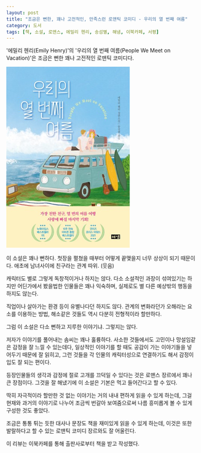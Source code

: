 ```yaml
---
layout: post
title: "조금은 뻔한, 꽤나 고전적인, 만족스런 로맨틱 코미디 - 우리의 열 번째 여름"
category: 도서
tags: [책, 소설, 로맨스, 에밀리 헨리, 송섬별, 해냄, 이북카페, 서평]
---
```


'에밀리 헨리(Emily Henry)'의
'우리의 열 번째 여름(People We Meet on Vacation)'은
조금은 뻔한 꽤나 고전적인 로맨틱 코미디다.

![표지](/images/book/people-we-meet-on-vacation-book-h480.jpg)

이 소설은 꽤나 뻔하다.
첫장을 펼쳤을 때부터 어떻게 끝맺을지 너무 상상이 되기 때문이다.
애초에 남녀사이에 친구라는 관계 따위. (웃음)

캐릭터도 별로 그렇게 독창적이거나 하지는 않다.
다소 소설적인 과장이 섞여있기는 하지만 어딘가에서 봤을법한 인물들은 꽤나 익숙하며,
실제로도 별 다른 예상밖의 행동을 하지도 않는다.

직업이나 살아가는 환경 등이 유별나다던 하지도 않다.
관계의 변화라던가 오해라는 요소를 이용하는 방법, 해소같은 것들도 역시 다분히 전형적이라 할만하다.

그럼 이 소설은 다소 뻔하고 지루한 이야기냐.
그렇지는 않다.

저자가 이야기를 풀어내는 솜씨는 꽤나 훌륭하다.
사소한 것들에서도 고민이나 망설임같은 감정을 잘 느낄 수 있는데다,
일상적인 이야기를 할 때도 공감이 가는 이야기들을 넣어두기 때문에 잘 읽히고,
그런 것들을 각 인물의 캐릭터성으로 연결하기도 해서 감정이입도 잘 되는 편이다.

등장인물들의 생각과 감정에 절로 고개를 끄덕일 수 있다는 것은 로맨스 장르에서 꽤나 큰 장점이다.
그것을 잘 해냈기에 이 소설은 기본은 먹고 들어간다고 할 수 있다.

딱히 자극적이라 할만한 것 없는 이야기는 거의 내내 편하게 읽을 수 있게 하는데,
그걸 현재와 과거의 이야기로 나누어 조금씩 번갈아 보여줌으로써 나름 흥미롭게 볼 수 있게 구성한 것도 좋았다.

조금은 통통 튀는 듯한 대사나 문장도 책을 재미있게 읽을 수 있게 하는데,
이것은 또한 발랄하다고 할 수 있는 로맨틱 코미디 장르와도 잘 어울린다.



<div class="im im-info">
이 리뷰는 이북카페를 통해 출판사로부터 책을 받고 작성했다.
</div>
